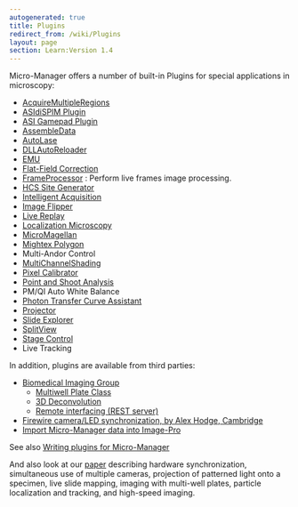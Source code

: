 ```yaml
---
autogenerated: true
title: Plugins
redirect_from: /wiki/Plugins
layout: page
section: Learn:Version 1.4
---
```


Micro-Manager offers a number of built-in Plugins for special
applications in microscopy:

  - [AcquireMultipleRegions](AcquireMultipleRegions)
  - [ASIdiSPIM Plugin](ASIdiSPIM_Plugin)
  - [ASI Gamepad Plugin](ASI_Gamepad_Plugin)
  - [AssembleData](AssembleData)
  - [AutoLase](AutoLase)
  - [DLLAutoReloader](DLLAutoReloader)
  - [EMU](EMU)
  - [Flat-Field Correction](Flat-Field_Correction)
  - [FrameProcessor](FrameProcessor) : Perform live frames
    image processing.
-   [HCS Site Generator](HCS_Site_Generator)
-   [Intelligent Acquisition](Intelligent_Acquisition)
-   [Image Flipper](Image_Flipper)
-   [Live Replay](Live_Replay)
-   [Localization Microscopy](Localization_Microscopy)
-   [MicroMagellan](MicroMagellan)
-   [Mightex Polygon](Mightex_Polygon_Plugin)
-   Multi-Andor Control
-   [MultiChannelShading](MultiChannelShading)
-   [Pixel Calibrator](Pixel_Calibrator_Plugin)
-   [Point and Shoot Analysis](Point_and_Shoot_Analysis)
-   PM/QI Auto White Balance
-   [Photon Transfer Curve
    Assistant](Photon_Transfer_Curve_Assistant)
-   [Projector](Projector_Plugin)
-   [Slide Explorer](Slide_Explorer_Plugin)
-   [SplitView](SplitView)
-   [Stage Control](Stage_Control)
-   Live Tracking

In addition, plugins are available from third parties:

-   [Biomedical Imaging Group](http://big.umassmed.edu)
    -   [Multiwell Plate Class](Well_Plate_Plugin)
    -   [3D Deconvolution](3D_Deconvolution)
    -   [Remote interfacing (REST
        server)](https://github.com/kbellve/MMrestServer)
-   [Firewire camera/LED synchronization, by Alex Hodge,
    Cambridge](http://flybrain.mrc-lmb.cam.ac.uk/dokuwiki/doku.php?id=alex:projects:fluorescent_imaging:start)
-   [Import Micro-Manager data into
    Image-Pro](http://www.mediacy.com/index.aspx?page=IP_MicroManager_plugin)

See also [Writing plugins for
Micro-Manager](Writing_plugins_for_Micro-Manager)

And also look at our
[paper](http://www.jbmethods.org/jbm/article/view/36/28) describing
hardware synchronization, simultaneous use of multiple cameras,
projection of patterned light onto a specimen, live slide mapping,
imaging with multi-well plates, particle localization and tracking, and
high-speed imaging.
